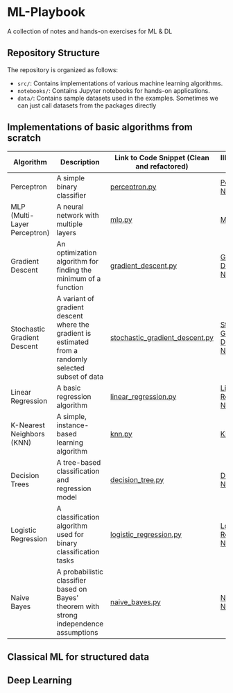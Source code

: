 # ML-Playbook
A collection of notes and hands-on exercises for ML &amp; DL

## Repository Structure
The repository is organized as follows:

- `src/`: Contains implementations of various machine learning algorithms.
- `notebooks/`: Contains Jupyter notebooks for hands-on applications.
- `data/`: Contains sample datasets used in the examples. Sometimes we can just call datasets from the packages directly

## Implementations of basic algorithms from scratch
| Algorithm                     | Description                                                                 | Link to Code Snippet (Clean and refactored)       | Illustration/Use Case                              |
|-------------------------------|-----------------------------------------------------------------------------|---------------------------------------------------|---------------------------------------------------|
| Perceptron                    | A simple binary classifier                                                  | [perceptron.py](src/basics/perceptron.py)         | [Perceptron Notebook](notebooks/perceptron.ipynb) |
| MLP (Multi-Layer Perceptron)  | A neural network with multiple layers                                       | [mlp.py](src/mlp.py)                              | [MLP Notebook](notebooks/mlp.ipynb)               |
| Gradient Descent              | An optimization algorithm for finding the minimum of a function             | [gradient_descent.py](src/gradient_descent.py)    | [Gradient Descent Notebook](notebooks/gradient_descent.ipynb) |
| Stochastic Gradient Descent   | A variant of gradient descent where the gradient is estimated from a randomly selected subset of data | [stochastic_gradient_descent.py](src/stochastic_gradient_descent.py) | [Stochastic Gradient Descent Notebook](notebooks/stochastic_gradient_descent.ipynb) |
| Linear Regression             | A basic regression algorithm                                                | [linear_regression.py](src/linear_regression.py)  | [Linear Regression Notebook](notebooks/linear_regression.ipynb) |
| K-Nearest Neighbors (KNN)     | A simple, instance-based learning algorithm                                 | [knn.py](src/knn.py)                              | [KNN Notebook](notebooks/knn.ipynb)               |
| Decision Trees                | A tree-based classification and regression model                            | [decision_tree.py](src/decision_tree.py)          | [Decision Trees Notebook](notebooks/decision_trees.ipynb) |
| Logistic Regression           | A classification algorithm used for binary classification tasks             | [logistic_regression.py](src/logistic_regression.py) | [Logistic Regression Notebook](notebooks/logistic_regression.ipynb) |
| Naive Bayes                   | A probabilistic classifier based on Bayes' theorem with strong independence assumptions | [naive_bayes.py](src/naive_bayes.py)              | [Naive Bayes Notebook](notebooks/naive_bayes.ipynb) |

## Classical ML for structured data

## Deep Learning 
